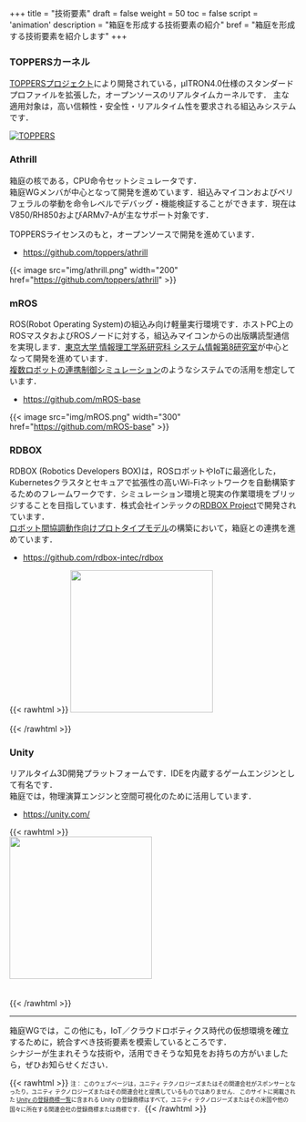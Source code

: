+++
title = "技術要素"
draft = false
weight = 50
toc = false
script = 'animation'
description = "箱庭を形成する技術要素の紹介"
bref = "箱庭を形成する技術要素を紹介します"
+++

### TOPPERSカーネル

[TOPPERSプロジェクト](https://toppers.jp)により開発されている，μITRON4.0仕様のスタンダードプロファイルを拡張した，オープンソースのリアルタイムカーネルです．
主な適用対象は，高い信頼性・安全性・リアルタイム性を要求される組込みシステムです．

[![TOPPERS](https://www.toppers.jp/imgs/logo.gif)](https://toppers.jp/)

### Athrill

箱庭の核である，CPU命令セットシミュレータです．    
箱庭WGメンバが中心となって開発を進めています．組込みマイコンおよびペリフェラルの挙動を命令レベルでデバッグ・機能検証することができます．現在はV850/RH850およびARMv7-Aが主なサポート対象です．

TOPPERSライセンスのもと，オープンソースで開発を進めています．
- https://github.com/toppers/athrill

{{< image src="img/athrill.png" width="200" href="https://github.com/toppers/athrill" >}}


### mROS

ROS(Robot Operating System)の組込み向け軽量実行環境です．ホストPC上のROSマスタおよびROSノードに対する，組込みマイコンからの出版購読型通信を実現します．[東京大学 情報理工学系研究科 システム情報第8研究室](http://www.hal.ipc.i.u-tokyo.ac.jp)が中心となって開発を進めています．    
[複数ロボットの連携制御シミュレーション](/hakoniwa/prototypes/multi-robot)のようなシステムでの活用を想定しています．

- https://github.com/mROS-base

{{< image src="img/mROS.png" width="300" href="https://github.com/mROS-base" >}}

### RDBOX

RDBOX (Robotics Developers BOX)は，ROSロボットやIoTに最適化した，Kubernetesクラスタとセキュアで拡張性の高いWi-Fiネットワークを自動構築するためのフレームワークです．シミュレーション環境と現実の作業環境をブリッジすることを目指しています．株式会社インテックの[RDBOX Project](https://rdbox-intec.github.io/homepage_jp/)で開発されています．    
[ロボット間協調動作向けプロトタイプモデル](/hakoniwa/prototypes/harmony-robot)の構築において，箱庭との連携を進めています．

- https://github.com/rdbox-intec/rdbox

{{< rawhtml >}}
<a href="https://github.com/rdbox-intec/rdbox">
<img src="https://rdbox-intec.github.io/homepage_en/icons/icon-512x512.png" width="250">
</a>
<br>
<br>
{{< /rawhtml >}}

### Unity

リアルタイム3D開発プラットフォームです．IDEを内蔵するゲームエンジンとして有名です．    
箱庭では，物理演算エンジンと空間可視化のために活用しています．

- https://unity.com/

{{< rawhtml >}}
<br>
<a href="https://unity.com/">
<img src="https://meetup-uploads.unity3d.jp/2ec5b714ac553e261a155a0dc1b649406f9264a2.png" width="250">
</a>
<br>
<br>
<br>
{{< /rawhtml >}}

---
箱庭WGでは，この他にも，IoT／クラウドロボティクス時代の仮想環境を確立するために，統合すべき技術要素を模索しているところです．   
シナジーが生まれそうな技術や，活用できそうな知見をお持ちの方がいましたら，ぜひお知らせください．


{{< rawhtml >}}
<span style="font-size: 70%">
注：
このウェブページは，ユニティ テクノロジーズまたはその関連会社がスポンサーとなったり，ユニティ テクノロジーズまたはその関連会社と提携しているものではありません．
このサイトに掲載された <a href="https://unity3d.com/jp/legal/trademarks" target="_blank">Unity の登録商標一覧</a>に含まれる Unity の登録商標はすべて，ユニティ テクノロジーズまたはその米国や他の国々に所在する関連会社の登録商標または商標です．
</span>
{{< /rawhtml >}}


